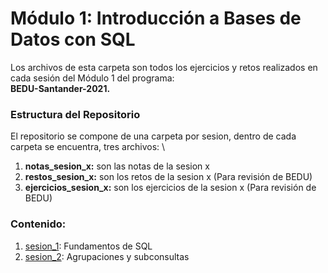 # Módulo 1: Introducción a Bases de Datos con SQL
Los archivos de esta carpeta son todos los ejercicios y retos realizados en cada sesión del Módulo 1 del programa: \
**BEDU-Santander-2021.**

### Estructura del Repositorio
El repositorio se compone de una carpeta por sesion, dentro de cada carpeta se encuentra, tres archivos: \
1. **notas_sesion_x:** son las notas de la sesion x
2. **restos_sesion_x:** son los retos de la sesion x (Para revisión de BEDU)
3. **ejercicios_sesion_x:** son los ejercicios de la sesion x (Para revisión de BEDU)

### Contenido:
1. [sesion_1](https://github.com/LIZZETHGOMEZ/BEDU-Santander-2021/tree/main/Introduccion%20a%20Bases%20de%20Datos/sesion_1): Fundamentos de SQL
2. [sesion_2](https://github.com/LIZZETHGOMEZ/BEDU-Santander-2021/tree/main/Introduccion%20a%20Bases%20de%20Datos/sesion_2): Agrupaciones y subconsultas
